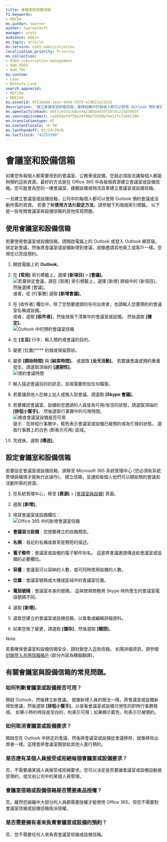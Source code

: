 ```yaml
---
title: 會議室和設備信箱
f1.keywords:
- NOCSH
ms.author: twerner
author: twernermsft
manager: scotv
audience: Admin
ms.topic: article
ms.service: o365-administration
localization_priority: Priority
ms.collection:
- M365-subscription-management
- Adm_O365
- Adm_TOC
ms.custom:
- Lean
- MSStore_Link
search.appverid:
- MET150
- MOE150
ms.assetid: 9f518a6d-1e2c-4d44-93f3-e19013a1552b
description: '建立會議室或設備信箱，讓貴組織中的每個人都可以使用 Outlook 預約會議或活動所需的資源。 '
ms.openlocfilehash: b9f1ce531cb8ce94238b3dd35f2bfdc214d7693f
ms.sourcegitcommit: ca2b58ef8f5be24f09e73620b74a1ffcf2d4c290
ms.translationtype: HT
ms.contentlocale: zh-TW
ms.lasthandoff: 02/24/2020
ms.locfileid: "42251599"
---
```

# <a name="room-and-equipment-mailboxes"></a>會議室和設備信箱

如果您有每個人都需要用到的會議室、公務車或設備，您就必須設法讓每個人都能夠預約這些資源。最好的方法是在 Office 365 中為每個資源建立會議室或設備信箱。您可能會為您的一樓會議室、媒體設備或物流貨車建立會議室或設備信箱。
  
一旦建立會議室或設備信箱，公司中的每個人都可以使用 Outlook 預約會議或活動所需的資源。 若要了解**使用方法**和**設定方法**，請參閱下列兩個索引標籤。 以下是一些有關會議室與設備信箱的其他常見問題。 
  
## <a name="use-room-and-equipment-mailboxes"></a>使用會議室和設備信箱

若要使用會議室或設備信箱，請開啟電腦上的 Outlook 或登入 Outlook 網頁版。排定新會議，然後將會議室或設備新增到會議，就像邀請其他員工或客戶一樣。您現在已完成預約。
  
1. 開啟電腦上的 **Outlook**。 
    
2. 在 **[常用]** 索引標籤上，選擇 **[新項目]** \> **[會議]**。<br/>![若要排定會議，請在 [常用] 索引標籤上，選擇 [新增] 群組中的 [新項目]，然後選擇 [會議]。](../media/ffd575a8-1036-4d67-b839-73941fc60276.png)<br/>或者，從 [行事曆] 選取 **[新增會議]**。
    
3. 在 [收件者] 欄位中，除了您想要邀請的任何出席者，也請輸入您要預約的會議室名稱或設備。<br/>或者，選取 **[收件者]**，然後按兩下清單中的會議室或設備。 然後選取 **[確定]**。<br/>![Outlook 中的預約會議室信箱](../media/4588c806-9fb9-46c9-b2d8-34caa943e28e.png)
  
4. 在 **[主旨]** 行中，輸入預約或會議的目的。 
    
5. 變更 [位置]**** 的值或保留原狀。 
    
6. 變更 **[開始時間]** 與 **[結束時間]**。 或選取 **[全天活動]**。 若要讓會議或預約重複發生，請選取頂端的 **[週期性]**。<br/>![預約會議時間](../media/4b72a0a6-4da2-449e-909e-85ea79f78e2c.png)
  
7. 輸入描述會議目的的訊息，並視需要附加任何檔案。
    
8. 若要讓其他人在線上加入或撥入到會議，請選取 **[Skype 會議]**。
    
9. 若要確認會議室、設備和您邀請的人員皆為可用/有空的狀態，請選取頂端的 **[排程小幫手]**。 然後選取行事曆中的可用時間。<br/> ![檢查會議室設備是否可用](../media/eb0097c6-4263-4b63-bfca-f7c03ad99b4f.png)<br/>提示：在排程行事曆中，藍色表示會議室或設備已被預約或為忙碌的狀態。 選取行事曆上的白色 (即表示可用) 區域。 
  
10. 完成後，選取 **[傳送]**。
    
## <a name="set-up-room-and-equipment-mailboxes"></a>設定會議室和設備信箱

若要設定會議室或設備信箱，請移至 Microsoft 365 系統管理中心 (您必須有系統管理員權限才能執行此操作)。 建立信箱，並通知每個人他們可以開始預約會議和活動所需的資源。
  
1. 在系統管理中心，移至 **[資源]** \> [[會議室與設備]](https://go.microsoft.com/fwlink/p/?linkid=2067334) 頁面。
  
2. 選取 **[新增]**。
    
3. 填寫會議室或設備欄位：<br/>![Office 365 中的新增會議室信箱](../media/114d49e3-976e-40ef-b0af-2b0f5c85f15e.png)<br/>
  
  - **會議室**或**設備**：您想要建立的信箱類型。
    
  - **名稱**：易記的名稱或甚至是簡短的描述。
    
  - **電子郵件**：會議室或設備的電子郵件別名。 這是將會議邀請傳送給會議室或設備的必要欄位。
    
  - **容量**：會議室可以容納的人數，或可同時使用設備的人數。
    
  - **位置**：會議室號碼或大樓或區域中的會議室位置。
    
  - **電話號碼**：會議室本身的號碼。 這與使用商務用 Skype 時所產生的會議室電話號碼不同。
    
4. 選取 **[新增]**。
    
5. 選取您建立的會議室或設備信箱，以查看或編輯詳細資料。
  
6. 如果您做了變更，請選取 **[儲存]**，然後選取 **[關閉]**。

> [!Note]
> 若要確保會議室和設備信箱安全，請封鎖登入這些信箱。 如需詳細資訊，請參閱[封鎖登入共用信箱帳戶](https://docs.microsoft.com/office365/admin/email/create-a-shared-mailbox?view=o365-worldwide#block-sign-in-for-the-shared-mailbox-account) (部分內容為機器翻譯)。

## <a name="common-questions-about-room-and-equipment-mailboxes"></a>有關會議室與設備信箱的常見問題。

### <a name="how-can-you-tell-when-the-room-or-equipment-is-available"></a>如何判斷會議室或設備是否可用？

開啟 Outlook，然後建立新會議。 就像新增人員的做法一樣，將會議室或設備新增到會議，然後選取 **[排程小幫手]**，以查看會議室或設備可用性的即時行事曆檢視。 如果小時的時段是空白的，則表示可用；如果顯示藍色，則表示已被預約。 
  
### <a name="how-do-you-cancel-a-room-or-equipment-request"></a>如何取消會議室或設備要求？

開啟您在 Outlook 中排定的會議，然後將會議室或設備從會議移除，就像移除出席者一樣。這樣會將會議室開放給其他人進行預約。
  
### <a name="does-someone-have-to-accept-or-decline-every-room-or-equipment-request"></a>是否應有某個人員接受或拒絕每個會議室或設備要求？

 否，不需要讓某個人員接受或拒絕要求。您可以決定是否要讓會議室或設備自動接受預約，或交由公司中的某個人員管理。 
  
### <a name="does-a-room-mailbox-or-equipment-mailbox-need-a-product-license"></a>會議室信箱或設備信箱是否需要產品授權？

否。雖然您組織中大部分的人員都需要授權才能使用 Office 365，但您不需要對會議室信箱或設備信箱指派授權。
  
### <a name="do-i-need-an-owner-in-charge-of-booking-the-rooms-or-equipment"></a>是否需要擁有者來負責會議室或設備的預約？

 否，您不需要任何人來負責會議室信箱或設備信箱。 
